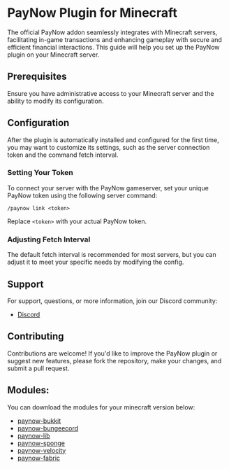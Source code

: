 # PayNow Plugin for Minecraft

The official PayNow addon seamlessly integrates with Minecraft servers, facilitating in-game transactions and enhancing gameplay with secure and efficient financial interactions. This guide will help you set up the PayNow plugin on your Minecraft server.

## Prerequisites

Ensure you have administrative access to your Minecraft server and the ability to modify its configuration.

## Configuration

After the plugin is automatically installed and configured for the first time, you may want to customize its settings, such as the server connection token and the command fetch interval.

### Setting Your Token

To connect your server with the PayNow gameserver, set your unique PayNow token using the following server command:

```plaintext
/paynow link <token>
```

Replace `<token>` with your actual PayNow token.

### Adjusting Fetch Interval

The default fetch interval is recommended for most servers, but you can adjust it to meet your specific needs by modifying the config.

## Support

For support, questions, or more information, join our Discord community:

- [Discord](https://discord.gg/paynow)

## Contributing

Contributions are welcome! If you'd like to improve the PayNow plugin or suggest new features, please fork the repository, make your changes, and submit a pull request.

## Modules:

You can download the modules for your minecraft version below:
- [paynow-bukkit](./paynow-bukkit)
- [paynow-bungeecord](./paynow-bungeecord)
- [paynow-lib](./paynow-lib)
- [paynow-sponge](./paynow-sponge)
- [paynow-velocity](./paynow-velocity)
- [paynow-fabric](./paynow-fabric)
